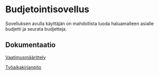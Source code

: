 # Budjetointisovellus
Sovelluksen avulla käyttäjän on mahdollista luoda haluamalleen asialle budjetti ja seurata budjetteja.

## Dokumentaatio
[Vaatimusmäärittely](https://github.com/parissak/ot-harjoitustyo/blob/master/dokumentaatio/vaatimusm%C3%A4%C3%A4rittely.md)

[Työaikakirjanpito](https://github.com/parissak/ot-harjoitustyo/blob/master/dokumentaatio/ty%C3%B6aikakirjanpito.md)

